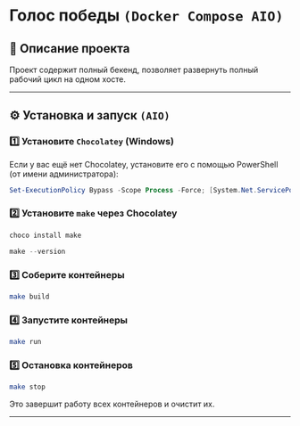 # Голос победы `(Docker Compose AIO)`

## 📌 Описание проекта
Проект содержит полный бекенд, позволяет развернуть полный рабочий цикл на одном хосте.

---

## ⚙️ Установка и запуск `(AIO)`

### 1️⃣ Установите `Chocolatey` (Windows)
Если у вас ещё нет Chocolatey, установите его с помощью PowerShell (от имени администратора):

```powershell
Set-ExecutionPolicy Bypass -Scope Process -Force; [System.Net.ServicePointManager]::SecurityProtocol = [System.Net.ServicePointManager]::SecurityProtocol -bor 3072; iex ((New-Object System.Net.WebClient).DownloadString('https://community.chocolatey.org/install.ps1'))
```
### 2️⃣ Установите `make` через Chocolatey

```powershell
choco install make
```
```powershell
make --version
```
### 3️⃣ Соберите контейнеры

```bash
make build
```
### 4️⃣ Запустите контейнеры

```bash
make run
```
### 5️⃣ Остановка контейнеров
```bash
make stop
```
Это завершит работу всех контейнеров и очистит их.

---
